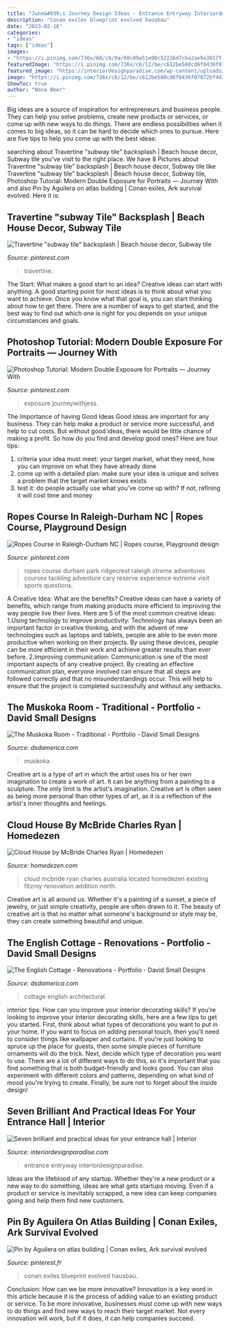 ```yaml
---
title: "June&#039;s Journey Design Ideas - Entrance Entryway Interiordesignparadise"
description: "Conan exiles blueprint evolved hausbau"
date: "2023-02-16"
categories:
- "ideas"
tags: ["ideas"]
images:
- "https://i.pinimg.com/736x/68/c0/9a/68c09a51e00c52216d7cba2ae9a3017f.jpg"
featuredImage: "https://i.pinimg.com/736x/c6/12/be/c612be580cd6f8436f07072bf443103e.jpg"
featured_image: "https://interiordesignparadise.com/wp-content/uploads/2016/12/Chandelier-in-entrance-hall.jpg"
image: "https://i.pinimg.com/736x/c6/12/be/c612be580cd6f8436f07072bf443103e.jpg"
ShowToc: true
author: "Nona Beer"
---
```



Big ideas are a source of inspiration for entrepreneurs and business people. They can help you solve problems, create new products or services, or come up with new ways to do things. There are endless possibilities when it comes to big ideas, so it can be hard to decide which ones to pursue. Here are five tips to help you come up with the best ideas: 

	

		
searching about Travertine &quot;subway tile&quot; backsplash | Beach house decor, Subway tile you've visit to the right place. We have 8 Pictures about Travertine &quot;subway tile&quot; backsplash | Beach house decor, Subway tile like Travertine &quot;subway tile&quot; backsplash | Beach house decor, Subway tile, Photoshop Tutorial: Modern Double Exposure for Portraits — Journey With and also Pin by Aguilera on atlas building | Conan exiles, Ark survival evolved. Here it is:
		
    
## Travertine &quot;subway Tile&quot; Backsplash | Beach House Decor, Subway Tile

<img loading=lazy src="https://i.pinimg.com/736x/68/c0/9a/68c09a51e00c52216d7cba2ae9a3017f.jpg" onerror="this.onerror=null;this.src='https://tse2.mm.bing.net/th?id=OIP.ca1hcmWewpIC2wyUhRVvJQHaNK&amp;pid=15.1';" alt="Travertine &quot;subway tile&quot; backsplash | Beach house decor, Subway tile">

_Source: pinterest.com_

>travertine. 

	

The Start: What makes a good start to an idea?
Creative ideas can start with anything. A good starting point for most ideas is to think about what you want to achieve. Once you know what that goal is, you can start thinking about how to get there. There are a number of ways to get started, and the best way to find out which one is right for you depends on your unique circumstances and goals.

    
## Photoshop Tutorial: Modern Double Exposure For Portraits — Journey With

<img loading=lazy src="https://i.pinimg.com/736x/c6/12/be/c612be580cd6f8436f07072bf443103e.jpg" onerror="this.onerror=null;this.src='https://tse3.mm.bing.net/th?id=OIP.3BP4dRUC6HJJZtXBndtF_gHaLH&amp;pid=15.1';" alt="Photoshop Tutorial: Modern Double Exposure for Portraits — Journey With">

_Source: pinterest.com_

>exposure journeywithjess. 

	

The Importance of having Good Ideas
Good ideas are important for any business. They can help make a product or service more successful, and help to cut costs. But without good ideas, there would be little chance of making a profit. So how do you find and develop good ones? Here are four tips:
1. criteria your idea must meet: your target market, what they need, how you can improve on what they have already done
2. come up with a detailed plan: make sure your idea is unique and solves a problem that the target market knows exists
3. test it: do people actually use what you’ve come up with? If not, refining it will cost time and money

    
## Ropes Course In Raleigh-Durham NC | Ropes Course, Playground Design

<img loading=lazy src="https://i.pinimg.com/736x/09/1c/5a/091c5a0597fbf28c72aaf820bfea89c9.jpg" onerror="this.onerror=null;this.src='https://tse1.mm.bing.net/th?id=OIP.0LSDXFGjJLxAu_5zkripLwHaFj&amp;pid=15.1';" alt="Ropes Course in Raleigh-Durham NC | Ropes course, Playground design">

_Source: pinterest.com_

>ropes course durham park ridgecrest raleigh xtreme adventures courses tackling adventure cary reserve experience extreme visit sports questions. 

	

A Creative Idea: What are the benefits?
Creative ideas can have a variety of benefits, which range from making products more efficient to improving the way people live their lives. Here are 5 of the most common creative ideas: 
1.Using technology to improve productivity: Technology has always been an important factor in creative thinking, and with the advent of new technologies such as laptops and tablets, people are able to be even more productive when working on their projects. By using these devices, people can be more efficient in their work and achieve greater results than ever before. 
 2.Improving communication: Communication is one of the most important aspects of any creative project. By creating an effective communication plan, everyone involved can ensure that all steps are followed correctly and that no misunderstandings occur. This will help to ensure that the project is completed successfully and without any setbacks. 
 
    
## The Muskoka Room - Traditional - Portfolio - David Small Designs

<img loading=lazy src="https://www.dsdamerica.com/wp-content/uploads/2020/01/gallery-muskoka-room-05.jpg" onerror="this.onerror=null;this.src='https://tse3.mm.bing.net/th?id=OIP.GTS7ClGggcZe9N4b1Xz9IQHaEH&amp;pid=15.1';" alt="The Muskoka Room - Traditional - Portfolio - David Small Designs">

_Source: dsdamerica.com_

>muskoka. 

	

Creative art is a type of art in which the artist uses his or her own imagination to create a work of art. It can be anything from a painting to a sculpture. The only limit is the artist's imagination. Creative art is often seen as being more personal than other types of art, as it is a reflection of the artist's inner thoughts and feelings.

    
## Cloud House By McBride Charles Ryan | Homedezen

<img loading=lazy src="http://www.homedezen.com/wp-content/uploads/2015/04/Cloud-House-by-McBride-Charles-Ryan-05-810x1211.jpg" onerror="this.onerror=null;this.src='https://tse1.mm.bing.net/th?id=OIP.4yXNBJDkGciBPAfz2VWkEgHaLE&amp;pid=15.1';" alt="Cloud House by McBride Charles Ryan | Homedezen">

_Source: homedezen.com_

>cloud mcbride ryan charles australia located homedezen existing fitzroy renovation addition north. 

	

Creative art is all around us. Whether it's a painting of a sunset, a piece of jewelry, or just simple creativity, people are often drawn to it. The beauty of creative art is that no matter what someone's background or style may be, they can create something beautiful and unique.

    
## The English Cottage - Renovations - Portfolio - David Small Designs

<img loading=lazy src="https://www.dsdamerica.com/wp-content/uploads/2020/01/gallery-english-cottage-03.jpg" onerror="this.onerror=null;this.src='https://tse1.mm.bing.net/th?id=OIP.j3Gk7ldU8KQg64FfAGo-JwHaE8&amp;pid=15.1';" alt="The English Cottage - Renovations - Portfolio - David Small Designs">

_Source: dsdamerica.com_

>cottage english architectural. 

	

interior tips: How can you improve your interior decorating skills?
If you're looking to improve your interior decorating skills, here are a few tips to get you started. First, think about what types of decorations you want to put in your home. If you want to focus on adding personal touch, then you'll need to consider things like wallpaper and curtains. If you're just looking to spruce up the place for guests, then some simple pieces of furniture ornaments will do the trick.
Next, decide which type of decoration you want to use. There are a lot of different ways to do this, so it's important that you find something that is both budget-friendly and looks good. You can also experiment with different colors and patterns, depending on what kind of mood you're trying to create. Finally, be sure not to forget about the inside design!

    
## Seven Brilliant And Practical Ideas For Your Entrance Hall | Interior

<img loading=lazy src="https://interiordesignparadise.com/wp-content/uploads/2016/12/Chandelier-in-entrance-hall.jpg" onerror="this.onerror=null;this.src='https://tse1.mm.bing.net/th?id=OIP.1_-hyUjca0oUmC2SG-AMmQHaLH&amp;pid=15.1';" alt="Seven brilliant and practical ideas for your entrance hall | Interior">

_Source: interiordesignparadise.com_

>entrance entryway interiordesignparadise. 

	

Ideas are the lifeblood of any startup. Whether they're a new product or a new way to do something, ideas are what gets startups moving. Even if a product or service is inevitably scrapped, a new idea can keep companies going and help them find new customers.

    
## Pin By Aguilera On Atlas Building | Conan Exiles, Ark Survival Evolved

<img loading=lazy src="https://i.pinimg.com/736x/5d/f7/87/5df7870917b48d2de5f0ea52172291d7.jpg" onerror="this.onerror=null;this.src='https://tse2.mm.bing.net/th?id=OIP.RXN8ZTbUBirwKlkinR-CNAHaEq&amp;pid=15.1';" alt="Pin by Aguilera on atlas building | Conan exiles, Ark survival evolved">

_Source: pinterest.fr_

>conan exiles blueprint evolved hausbau. 

	

Conclusion: How can we be more innovative?
Innovation is a key word in this article because it is the process of adding value to an existing product or service. To be more innovative, businesses must come up with new ways to do things and find new ways to reach their target market. Not every innovation will work, but if it does, it can help companies succeed.

